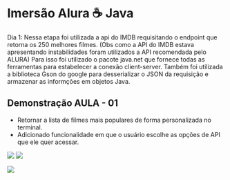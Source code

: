 # Imersão Alura ☕ Java 

Dia 1: Nessa etapa foi utilizada a api do IMDB requisitando o endpoint que retorna os 250 melhores filmes. (Obs como a API do IMDB estava apresentando instabilidades foram utilizados a API recomendada pelo ALURA) Para isso foi utilizado o pacote java.net que fornece todas as ferramentas para estabelecer a conexão client-server.
Também foi utilizada a biblioteca Gson do google para desserializar o JSON da requisição e armazenar as informções em objetos Java.

## Demonstração AULA - 01

- Retornar a lista de filmes mais populares de forma personalizada no terminal.
- Adicionado funcionalidade em que o usuário escolhe as opções de API que ele quer acessar.

<p float="right">
 <img src="https://cdn.discordapp.com/attachments/445423084485214208/1090422113866891294/image.png" />
 <img src="https://cdn.discordapp.com/attachments/445423084485214208/1090422338077597706/image.png" />
</p>

<img src="https://cdn.discordapp.com/attachments/445423084485214208/1090423371671548024/image.png"/>
